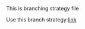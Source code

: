 This is branching strategy file

Use this branch strategy:[link](https://nvie.com/posts/a-successful-git-branching-model/)
